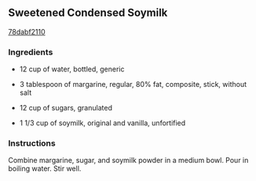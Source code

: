 ## Sweetened Condensed Soymilk

[78dabf2110](http://www.food.com/recipe/sweetened-condensed-soymilk-64831)

### Ingredients

 - 12 cup of water, bottled, generic

 - 3 tablespoon of margarine, regular, 80% fat, composite, stick, without salt

 - 12 cup of sugars, granulated

 - 1 1/3 cup of soymilk, original and vanilla, unfortified

### Instructions

Combine margarine, sugar, and soymilk powder in a medium bowl. Pour in boiling water. Stir well.
